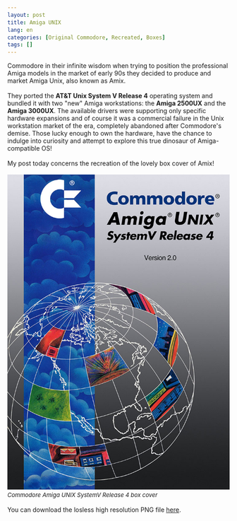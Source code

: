 ```yaml
---
layout: post
title: Amiga UNIX
lang: en
categories: [Original Commodore, Recreated, Boxes]
tags: []
---
```

Commodore in their infinite wisdom when trying to position the professional Amiga models in the market of early 90s they decided to produce and market Amiga Unix, also known as Amix.<br><br>
They ported the **AT&T Unix System V Release 4** operating system and bundled it with two "new" Amiga workstations: the **Amiga 2500UX** and the **Amiga 3000UX**. The available drivers were supporting only specific hardware expansions and of course it was a commercial failure in the Unix workstation market of the era, completely abandoned after Commodore's demise. Those lucky enough to own the hardware, have the chance to indulge into curiosity and attempt to explore this true dinosaur of Amiga-compatible OS!
<br><br> 
My post today concerns the recreation of the lovely box cover of Amix!
<br><br>
<img src="\assets\img\post_previews\55-Commodore_Amiga_Unix_preview.jpg"><br>
<span style="font-size:small; font-style: italic">Commodore Amiga UNIX SystemV Release 4 box cover</span>
<br><br>
You can download the losless high resolution PNG file <a href="https://app.box.com/s/j3fz625kwcec9yekjtpzlx8qc30vi9nl" target="_blank">here</a>.